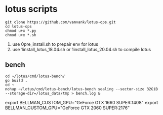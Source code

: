 # lotus scripts

```
git clone https://github.com/vanvank/lotus-ops.git
cd lotus-ops
chmod u+x *.py
chmod u+x *.sh
```

1. use 0pre_install.sh to prepair env for lotus
2. use 1install_lotus_18.04.sh or 1install_lotus_20.04.sh to compile lotus

## bench
```
cd ~/lotus/cmd/lotus-bench/
go build .
cd ~
nohup ~/lotus/cmd/lotus-bench/lotus-bench sealing --sector-size 32GiB --storage-dir=/lotus_data/tmp > bench.log &
```


export BELLMAN_CUSTOM_GPU="GeForce GTX 1660 SUPER:1408"
export BELLMAN_CUSTOM_GPU="GeForce GTX 2060 SUPER:2176"

